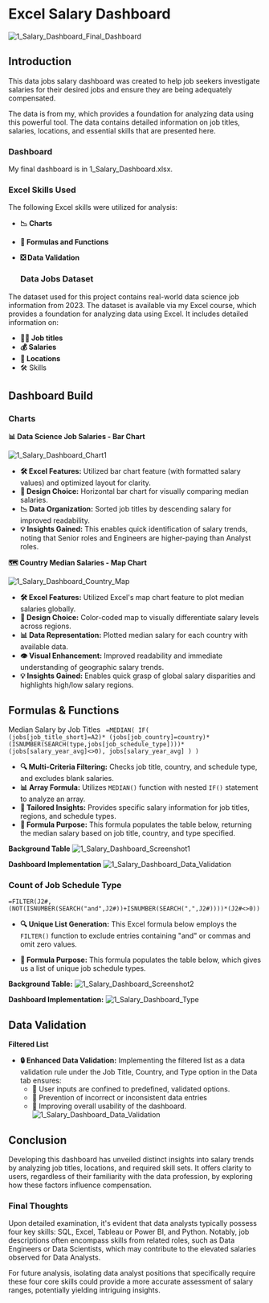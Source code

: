 # Excel Salary Dashboard
![1_Salary_Dashboard_Final_Dashboard](https://github.com/user-attachments/assets/7cc3d5d1-5f6f-431c-a23b-8d0896016a1a)

## Introduction
This data jobs salary dashboard was created to help job seekers investigate salaries for their desired jobs and ensure they are being adequately compensated.

The data is from my, which provides a foundation for analyzing data using this powerful tool. The data contains detailed information on job titles, salaries, locations, and essential skills that are presented here.

  ### Dashboard
 My final dashboard is in 1_Salary_Dashboard.xlsx.
  
  ### Excel Skills Used
The following Excel skills were utilized for analysis:

* **📉 Charts**
* **🧮 Formulas and Functions**
* **❎ Data Validation**

  ### Data Jobs Dataset
The dataset used for this project contains real-world data science job information from 2023. The dataset is available via my Excel course, which provides a foundation for analyzing data using Excel. It includes detailed information on:

* **👨‍💼 Job titles**
* **💰 Salaries**
* **📍 Locations**
* 🛠️ Skills

## Dashboard Build
 ### Charts
 
**📊 Data Science Job Salaries - Bar Chart**

![1_Salary_Dashboard_Chart1](https://github.com/user-attachments/assets/e28db1e6-ea1b-4955-8ff3-f9069c3b0bb5)

* **🛠️ Excel Features:** Utilized bar chart feature (with formatted salary values) and optimized layout for clarity.
* **🎨 Design Choice:** Horizontal bar chart for visually comparing median salaries.
* **📉 Data Organization:** Sorted job titles by descending salary for improved readability.
* **💡 Insights Gained:** This enables quick identification of salary trends, noting that Senior roles and Engineers are higher-paying than Analyst roles.
 
**🗺️ Country Median Salaries - Map Chart**

![1_Salary_Dashboard_Country_Map](https://github.com/user-attachments/assets/c59c5f82-bca4-4aff-8a7f-6963620d712d)

* **🛠️ Excel Features:** Utilized Excel's map chart feature to plot median salaries globally.
* **🎨 Design Choice:** Color-coded map to visually differentiate salary levels across regions.
* **📊 Data Representation:** Plotted median salary for each country with available data.
* **👁️ Visual Enhancement:** Improved readability and immediate understanding of geographic salary trends.
* **💡 Insights Gained:** Enables quick grasp of global salary disparities and highlights high/low salary regions.

## Formulas & Functions

Median Salary by Job Titles
<code>
=MEDIAN(
IF(
    (jobs[job_title_short]=A2)*
    (jobs[job_country]=country)*
    (ISNUMBER(SEARCH(type,jobs[job_schedule_type])))*
    (jobs[salary_year_avg]<>0),
    jobs[salary_year_avg]
)
)
</code>

* **🔍 Multi-Criteria Filtering:** Checks job title, country, and schedule type, and excludes blank salaries.
* **📊 Array Formula:** Utilizes <code>MEDIAN()</code> function with nested <code>IF()</code> statement to analyze an array.
* **🎯 Tailored Insights:** Provides specific salary information for job titles, regions, and schedule types.
* **🔢 Formula Purpose:** This formula populates the table below, returning the median salary based on job title, country, and type specified.

**Background Table**
![1_Salary_Dashboard_Screenshot1](https://github.com/user-attachments/assets/44c60401-36d3-48c6-bfbe-99d6c859d07b)

**Dashboard Implementation**
![1_Salary_Dashboard_Data_Validation](https://github.com/user-attachments/assets/b9c639f6-f47e-4486-9026-013768006a9e)

### Count of Job Schedule Type
<code>=FILTER(J2#,(NOT(ISNUMBER(SEARCH("and",J2#))+ISNUMBER(SEARCH(",",J2#))))*(J2#<>0))</code>

* **🔍 Unique List Generation:** This Excel formula below employs the <code>FILTER()</code> function to exclude entries containing "and" or commas and omit zero values.

* **🔢 Formula Purpose:** This formula populates the table below, which gives us a list of unique job schedule types.

**Background Table:**
![1_Salary_Dashboard_Screenshot2](https://github.com/user-attachments/assets/0075345b-6032-466d-b483-08d47ec5cb71)


**Dashboard Implementation:**
![1_Salary_Dashboard_Type](https://github.com/user-attachments/assets/b257dcf1-5df5-4475-9ae5-43ffbe25c840)

## Data Validation

**Filtered List** 
  * **🔒 Enhanced Data Validation:** Implementing the filtered list as a data validation rule under the Job Title, Country, and Type option in the Data tab ensures:
    * 🎯 User inputs are confined to predefined, validated options.
    * 🚫 Prevention of incorrect or inconsistent data entries
    * 👥 Improving overall usability of the dashboard.
![1_Salary_Dashboard_Data_Validation](https://github.com/user-attachments/assets/d68b78b7-caac-4472-aec9-6098b0399780)

## Conclusion
Developing this dashboard has unveiled distinct insights into salary trends by analyzing job titles, locations, and required skill sets. It offers clarity to users, regardless of their familiarity with the data profession, by exploring how these factors influence compensation.

### Final Thoughts
Upon detailed examination, it's evident that data analysts typically possess four key skills: SQL, Excel, Tableau or Power BI, and Python. Notably, job descriptions often encompass skills from related roles, such as Data Engineers or Data Scientists, which may contribute to the elevated salaries observed for Data Analysts.

For future analysis, isolating data analyst positions that specifically require these four core skills could provide a more accurate assessment of salary ranges, potentially yielding intriguing insights.

